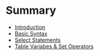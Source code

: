 # Summary

* [Introduction](README.md)
* [Basic Syntax](select_statements/README.md)
* [Select Statements](select-statements.md)
* [Table Variabes & Set Operators](table_variabes_&_set_operators/README.md)

